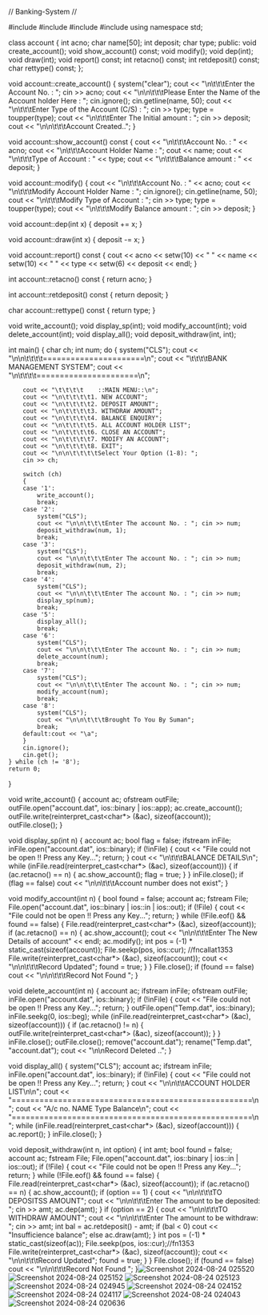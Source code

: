 // Banking-System //

#include<iostream>
#include<fstream>
#include<cctype>
#include<iomanip>
using namespace std;
 
 
 
class account
{
    int acno;
    char name[50];
    int deposit;
    char type;
public:
    void create_account();
    void show_account() const;
    void modify();
    void dep(int);
    void draw(int);
    void report() const;
    int retacno() const;
    int retdeposit() const;
    char rettype() const;
};
 
void account::create_account()
{
    system("clear");
    cout << "\n\t\t\tEnter the Account No. : ";
    cin >> acno;
    cout << "\n\n\t\t\tPlease Enter the Name of the Account holder Here : ";
    cin.ignore();
    cin.getline(name, 50);
    cout << "\n\t\t\tEnter Type of the Account (C/S) : ";
    cin >> type;
    type = toupper(type);
    cout << "\n\t\t\tEnter The Initial amount : ";
    cin >> deposit;
    cout << "\n\n\t\t\tAccount Created..";
}
 
void account::show_account() const
{
    cout << "\n\t\t\tAccount No. : " << acno;
    cout << "\n\t\t\tAccount Holder Name : ";
    cout << name;
    cout << "\n\t\t\tType of Account : " << type;
    cout << "\n\t\t\tBalance amount : " << deposit;
}
 
 
void account::modify()
{
    cout << "\n\t\t\tAccount No. : " << acno;
    cout << "\n\t\t\tModify Account Holder Name : ";
    cin.ignore();
    cin.getline(name, 50);
    cout << "\n\t\t\tModify Type of Account : ";
    cin >> type;
    type = toupper(type);
    cout << "\n\t\t\tModify Balance amount : ";
    cin >> deposit;
}
 
 
void account::dep(int x)
{
    deposit += x;
}
 
void account::draw(int x)
{
    deposit -= x;
}
 
void account::report() const
{
    cout << acno << setw(10) << " " << name << setw(10) << " " << type << setw(6) << deposit << endl;
}
 
int account::retacno() const
{
    return acno;
}
 
int account::retdeposit() const
{
    return deposit;
}
 
char account::rettype() const
{
    return type;
}
 
 
 
void write_account();
void display_sp(int);
void modify_account(int);
void delete_account(int);
void display_all();
void deposit_withdraw(int, int);
 
int main()
{
    char ch;
    int num;
    do
    {
        system("CLS");
        cout << "\n\n\t\t\t\t======================\n";
        cout << "\t\t\t\tBANK MANAGEMENT SYSTEM";
        cout << "\n\t\t\t\t======================\n";
 
        cout << "\t\t\t\t    ::MAIN MENU::\n";
        cout << "\n\t\t\t\t1. NEW ACCOUNT";
        cout << "\n\t\t\t\t2. DEPOSIT AMOUNT";
        cout << "\n\t\t\t\t3. WITHDRAW AMOUNT";
        cout << "\n\t\t\t\t4. BALANCE ENQUIRY";
        cout << "\n\t\t\t\t5. ALL ACCOUNT HOLDER LIST";
        cout << "\n\t\t\t\t6. CLOSE AN ACCOUNT";
        cout << "\n\t\t\t\t7. MODIFY AN ACCOUNT";
        cout << "\n\t\t\t\t8. EXIT";
        cout << "\n\n\t\t\t\tSelect Your Option (1-8): ";
        cin >> ch;
 
        switch (ch)
        {
        case '1':
            write_account();
            break;
        case '2':
            system("CLS");
            cout << "\n\n\t\t\tEnter The account No. : "; cin >> num;
            deposit_withdraw(num, 1);
            break;
        case '3':
            system("CLS");
            cout << "\n\n\t\t\tEnter The account No. : "; cin >> num;
            deposit_withdraw(num, 2);
            break;
        case '4':
            system("CLS");
            cout << "\n\n\t\t\tEnter The account No. : "; cin >> num;
            display_sp(num);
            break;
        case '5':
            display_all();
            break;
        case '6':
            system("CLS");
            cout << "\n\n\t\t\tEnter The account No. : "; cin >> num;
            delete_account(num);
            break;
        case '7':
            system("CLS");
            cout << "\n\n\t\t\tEnter The account No. : "; cin >> num;
            modify_account(num);
            break;
        case '8':
            system("CLS");
            cout << "\n\n\t\t\tBrought To You By Suman";
            break;
        default:cout << "\a";
        }
        cin.ignore();
        cin.get();
    } while (ch != '8');
    return 0;
}
 
 
void write_account()
{
    account ac;
    ofstream outFile;
    outFile.open("account.dat", ios::binary | ios::app);
    ac.create_account();
    outFile.write(reinterpret_cast<char*> (&ac), sizeof(account));
    outFile.close();
}
 
void display_sp(int n)
{
    account ac;
    bool flag = false;
    ifstream inFile;
    inFile.open("account.dat", ios::binary);
    if (!inFile)
    {
        cout << "File could not be open !! Press any Key...";
        return;
    }
    cout << "\n\t\t\tBALANCE DETAILS\n";
    while (inFile.read(reinterpret_cast<char*> (&ac), sizeof(account)))
    {
        if (ac.retacno() == n)
        {
            ac.show_account();
            flag = true;
        }
    }
    inFile.close();
    if (flag == false)
        cout << "\n\n\t\t\tAccount number does not exist";
}
 
 
 
void modify_account(int n)
{
    bool found = false;
    account ac;
    fstream File;
    File.open("account.dat", ios::binary | ios::in | ios::out);
    if (!File)
    {
        cout << "File could not be open !! Press any Key...";
        return;
    }
    while (!File.eof() && found == false)
    {
        File.read(reinterpret_cast<char*> (&ac), sizeof(account));
        if (ac.retacno() == n)
        {
            ac.show_account();
            cout << "\n\n\t\t\tEnter The New Details of account" << endl;
            ac.modify();
            int pos = (-1) * static_cast<int>(sizeof(account));
            File.seekp(pos, ios::cur); //fncallat1353
            File.write(reinterpret_cast<char*> (&ac), sizeof(account));
            cout << "\n\n\t\t\tRecord Updated";
            found = true;
        }
    }
    File.close();
    if (found == false)
        cout << "\n\n\t\t\tRecord Not Found ";
}
 
 
 
void delete_account(int n)
{
    account ac;
    ifstream inFile;
    ofstream outFile;
    inFile.open("account.dat", ios::binary);
    if (!inFile)
    {
        cout << "File could not be open !! Press any Key...";
        return;
    }
    outFile.open("Temp.dat", ios::binary);
    inFile.seekg(0, ios::beg);
    while (inFile.read(reinterpret_cast<char*> (&ac), sizeof(account)))
    {
        if (ac.retacno() != n)
        {
            outFile.write(reinterpret_cast<char*> (&ac), sizeof(account));
        }
    }
    inFile.close();
    outFile.close();
    remove("account.dat");
    rename("Temp.dat", "account.dat");
    cout << "\n\nRecord Deleted ..";
}
 
 
void display_all()
{
    system("CLS");
    account ac;
    ifstream inFile;
    inFile.open("account.dat", ios::binary);
    if (!inFile)
    {
        cout << "File could not be open !! Press any Key...";
        return;
    }
    cout << "\n\n\t\tACCOUNT HOLDER LIST\n\n";
    cout << "====================================================\n";
    cout << "A/c no.      NAME           Type  Balance\n";
    cout << "====================================================\n";
    while (inFile.read(reinterpret_cast<char*> (&ac), sizeof(account)))
    {
        ac.report();
    }
    inFile.close();
}
 
 
void deposit_withdraw(int n, int option)
{
    int amt;
    bool found = false;
    account ac;
    fstream File;
    File.open("account.dat", ios::binary | ios::in | ios::out);
    if (!File)
    {
        cout << "File could not be open !! Press any Key...";
        return;
    }
    while (!File.eof() && found == false)
    {
        File.read(reinterpret_cast<char*> (&ac), sizeof(account));
        if (ac.retacno() == n)
        {
            ac.show_account();
            if (option == 1)
            {
                cout << "\n\n\t\t\tTO DEPOSITSS AMOUNT";
                cout << "\n\n\t\t\tEnter The amount to be deposited: ";
                cin >> amt;
                ac.dep(amt);
            }
            if (option == 2)
            {
                cout << "\n\n\t\t\tTO WITHDRAW AMOUNT";
                cout << "\n\n\t\t\tEnter The amount to be withdraw: ";
                cin >> amt;
                int bal = ac.retdeposit() - amt;
                if (bal < 0)
                    cout << "Insufficience balance";
                else
                    ac.draw(amt);
            }
            int pos = (-1) * static_cast<int>(sizeof(ac));
            File.seekp(pos, ios::cur);//fn1353
            File.write(reinterpret_cast<char*> (&ac), sizeof(account));
            cout << "\n\n\t\t\tRecord Updated";
            found = true;
        }
    }
    File.close();
    if (found == false)
        cout << "\n\n\t\t\tRecord Not Found ";
}![Screenshot 2024-08-24 025520](https://github.com/user-attachments/assets/93a6340e-eb8d-41ec-add6-0ba8dd3e7f97)
![Screenshot 2024-08-24 025152](https://github.com/user-attachments/assets/53e1dad5-124b-46b3-8887-e11e7f31c437)
![Screenshot 2024-08-24 025123](https://github.com/user-attachments/assets/b4c704b0-b7e9-4b4b-bc53-ba0457db6787)
![Screenshot 2024-08-24 024945](https://github.com/user-attachments/assets/ad8663f8-769f-4300-acca-34278489ac8a)
![Screenshot 2024-08-24 024152](https://github.com/user-attachments/assets/457b29cf-4ec2-4e02-a3b5-b51572a09eca)
![Screenshot 2024-08-24 024117](https://github.com/user-attachments/assets/d932d956-12d5-4f5b-b8ac-8e09941310b7)
![Screenshot 2024-08-24 024043](https://github.com/user-attachments/assets/dd19d9e1-fe14-434c-8b8d-3186ffdd33e3)
![Screenshot 2024-08-24 020636](https://github.com/user-attachments/assets/42c4dac3-4790-40cf-950e-ca9eb76b1ff4)
